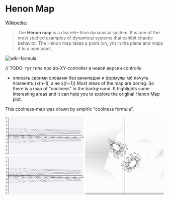 # Henon Map
[Wikipedia:](https://en.wikipedia.org/wiki/H%C3%A9non_map)
>The **Hénon map** is a discrete-time dynamical system. It is one of the most studied examples of dynamical systems that exhibit chaotic behavior. The Hénon map takes a point (xn, yn) in the plane and maps it to a new point.

![wiki-formula](https://wikimedia.org/api/rest_v1/media/math/render/svg/87672565712868250e7d2b410307bb1b047f31a7)

// TODO: тут типа про ab-XY-controller в новой версии controlls
- описать своими словами без википедии и формулы мб почуть поменять (x(n-1), а не x(n+1))
Most areas of the map are boring. So there is a map of "coolness" in the background. It  highlights some interesting areas and it can help you to explore the original Henon Map plot.

This coolness-map was drawn by empiric "coolness formula". 

![screenshot](screenshot.png)



